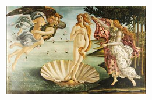 [![Thumbnail](./thumbnails/art/sandro_botticell-the_birth_of_venus.jpg)](./art/sandro_botticell-the_birth_of_venus.png)
